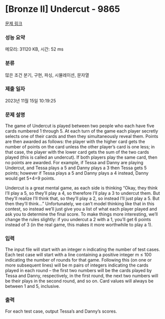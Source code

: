 # [Bronze II] Undercut - 9865 

[문제 링크](https://www.acmicpc.net/problem/9865) 

### 성능 요약

메모리: 31120 KB, 시간: 52 ms

### 분류

많은 조건 분기, 구현, 파싱, 시뮬레이션, 문자열

### 제출 일자

2023년 11월 15일 10:19:25

### 문제 설명

<p>The game of Undercut is played between two people who each have five cards numbered 1 through 5. At each turn of the game each player secretly selects one of their cards and then they simultaneously reveal them. Points are then awarded as follows: the player with the higher card gets the number of points on the card unless the other player’s card is one less; in that case, the player with the lower card gets the sum of the two cards played (this is called an undercut). If both players play the same card, then no points are awarded. For example, if Tessa and Danny are playing Undercut, and Tessa plays a 5 and Danny plays a 3 then Tessa gets 5 points; however if Tessa plays a 5 and Danny plays a 4 instead, Danny would get 5+4=9 points.</p>

<p>Undercut is a great mental game, as each side is thinking “Okay, they think I’ll play a 5, so they’ll play a 4, so therefore I’ll play a 3 to undercut them. But they’ll realize I’ll think that, so they’ll play a 2, so instead I’ll just play a 5. But then they’ll think...” Unfortunately, we can’t model thinking like that in this contest, so instead we’ll just give you a list of what each player played and ask you to determine the final score. To make things more interesting, we’ll change the rules slightly: if you undercut a 2 with a 1, you’ll get 6 points instead of 3 (in the real game, this makes it more worthwhile to play a 1).</p>

### 입력 

 <p>The input file will start with an integer n indicating the number of test cases. Each test case will start with a line containing a positive integer m ≤ 100 indicating the number of rounds for that game. Following this (on one or more subsequent lines) will be m pairs of integers indicating the cards played in each round – the first two numbers will be the cards played by Tessa and Danny, respectively, in the first round, the next two numbers will be their plays in the second round, and so on. Card values will always be between 1 and 5, inclusive.</p>

### 출력 

 <p>For each test case, output Tessa’s and Danny’s scores.</p>

